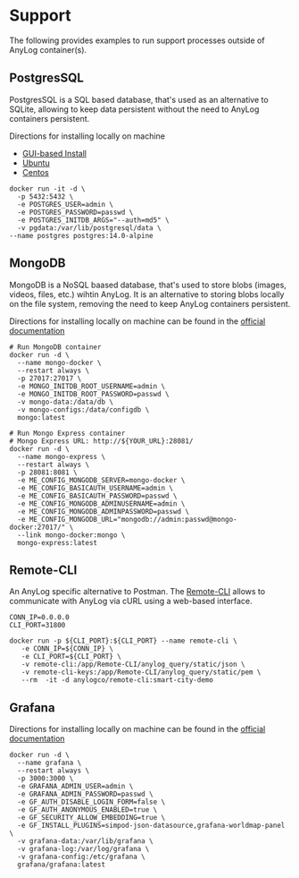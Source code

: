 # Support 

The following provides examples to run support processes outside of AnyLog container(s).

## PostgresSQL 

PostgresSQL is a SQL based database, that's used as an alternative to SQLite, allowing to keep data persistent without 
the need to AnyLog containers persistent. 

Directions for installing locally on machine
* [GUI-based Install](https://www.w3schools.com/postgresql/postgresql_install.php)
* [Ubuntu](https://www.digitalocean.com/community/tutorials/how-to-install-and-use-postgresql-on-ubuntu-22-04)
* [Centos](https://www.digitalocean.com/community/tutorials/how-to-install-and-use-postgresql-on-centos-8)

```shell
docker run -it -d \
  -p 5432:5432 \
  -e POSTGRES_USER=admin \
  -e POSTGRES_PASSWORD=passwd \
  -e POSTGRES_INITDB_ARGS="--auth=md5" \
  -v pgdata:/var/lib/postgresql/data \
--name postgres postgres:14.0-alpine  
```

## MongoDB 

MongoDB is a NoSQL baased database, that's used to store blobs (images, videos, files, etc.) wihtin AnyLog. It is an 
alternative to storing blobs locally on the file system, removing the need to keep AnyLog containers persistent.  

Directions for installing locally on machine can be found in the [official documentation](https://www.mongodb.com/docs/manual/installation/)

```shell
# Run MongoDB container
docker run -d \
  --name mongo-docker \
  --restart always \
  -p 27017:27017 \
  -e MONGO_INITDB_ROOT_USERNAME=admin \
  -e MONGO_INITDB_ROOT_PASSWORD=passwd \
  -v mongo-data:/data/db \
  -v mongo-configs:/data/configdb \
  mongo:latest

# Run Mongo Express container
# Mongo Express URL: http://${YOUR_URL}:28081/
docker run -d \
  --name mongo-express \
  --restart always \
  -p 28081:8081 \
  -e ME_CONFIG_MONGODB_SERVER=mongo-docker \
  -e ME_CONFIG_BASICAUTH_USERNAME=admin \
  -e ME_CONFIG_BASICAUTH_PASSWORD=passwd \
  -e ME_CONFIG_MONGODB_ADMINUSERNAME=admin \
  -e ME_CONFIG_MONGODB_ADMINPASSWORD=passwd \
  -e ME_CONFIG_MONGODB_URL="mongodb://admin:passwd@mongo-docker:27017/" \
  --link mongo-docker:mongo \
  mongo-express:latest
```

## Remote-CLI 

An AnyLog specific alternative to Postman. The [Remote-CLI](https://github.com/AnyLog-co/Remote-CLI) allows to communicate 
with AnyLog via cURL using a web-based interface. 

```shell
CONN_IP=0.0.0.0
CLI_PORT=31800

docker run -p ${CLI_PORT}:${CLI_PORT} --name remote-cli \
   -e CONN_IP=${CONN_IP} \
   -e CLI_PORT=${CLI_PORT} \
   -v remote-cli:/app/Remote-CLI/anylog_query/static/json \
   -v remote-cli-keys:/app/Remote-CLI/anylog_query/static/pem \
   --rm  -it -d anylogco/remote-cli:smart-city-demo
```

## Grafana

Directions for installing locally on machine can be found in the [official documentation](https://grafana.com/docs/grafana/latest/setup-grafana/installation/)

```shell
docker run -d \
  --name grafana \
  --restart always \
  -p 3000:3000 \
  -e GRAFANA_ADMIN_USER=admin \
  -e GRAFANA_ADMIN_PASSWORD=passwd \
  -e GF_AUTH_DISABLE_LOGIN_FORM=false \
  -e GF_AUTH_ANONYMOUS_ENABLED=true \
  -e GF_SECURITY_ALLOW_EMBEDDING=true \
  -e GF_INSTALL_PLUGINS=simpod-json-datasource,grafana-worldmap-panel \
  -v grafana-data:/var/lib/grafana \
  -v grafana-log:/var/log/grafana \
  -v grafana-config:/etc/grafana \
  grafana/grafana:latest

```
